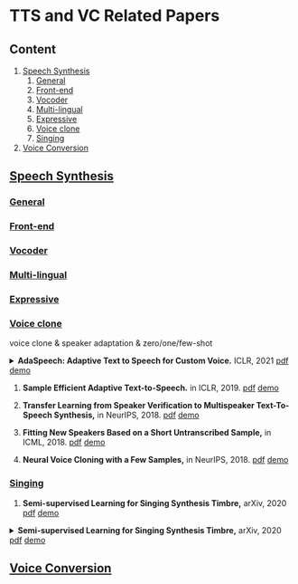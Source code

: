 # TTS and VC Related Papers
## Content
1. [Speech Synthesis](#speech-synthesis)
    1. [General](#general)
    1. [Front-end](#front-end)
    1. [Vocoder](#vocoder)
    1. [Multi-lingual](#multi-lingual)
    1. [Expressive](#expressive)
    1. [Voice clone](#voice-clone)
    1. [Singing](#singing)
2. [Voice Conversion](#voice-conversion)

## [Speech Synthesis](#content)

### [General](#content)

### [Front-end](#content)

### [Vocoder](#content)

### [Multi-lingual](#content)

### [Expressive](#content)

### [Voice clone](#content)
voice clone & speaker adaptation & zero/one/few-shot 
<details>
<summary> <b>AdaSpeech: Adaptive Text to Speech for Custom Voice.</b> ICLR, 2021 
    <a href="https://arxiv.org/pdf/2103.00993.pdf">pdf</a>
    <a href="https://speechresearch.github.io/adaspeech/">demo</a>
    </summary> 
    
   - Two challenges: 1.different acoustic conditions between custom voice and source speech; 2. trade-off between fine-tuning parameters (memory storage) and voice quality.
   - Solution to challenge1: Modeling acoustic conditions in both utterance level and phoneme level. train: both extracting from target speech and add to the phoneme hidden sequence; inference: utt-from reference speech, phoneme-from acoustic predictor(build upon phoneme encoder)
   - Solution to challenge2: Conditional layer normalization:using speaker embedding as the conditional information to generate the scale and bias vector in layer normalization. In fine-tuning, only adapt the parameters related to the conditional layer normalization(including speaker embedding). The number of CIN = decoder layer * 2 + 1.
   - Backbone: FastSpeech2. Speaker representation: speaker ID (embedding)-256dim. Vocoder:MelGAN
   - Source model: LibriTTS(2456 speakers-586h), 16kHz. 20 sentences and 2k steps for adaptation.
</details>

1. **Sample Efficient Adaptive Text-to-Speech.** in ICLR, 2019.
[pdf](https://arxiv.org/pdf/1809.10460.pdf)
[demo](https://sample-efficient-adaptive-tts.github.io/demo)

1. **Transfer Learning from Speaker Verification to Multispeaker Text-To-Speech Synthesis,** in NeurIPS, 2018.
[pdf](https://arxiv.org/pdf/1806.04558.pdf)
[demo](https://google.github.io/tacotron/publications/speaker_adaptation)

1. **Fitting New Speakers Based on a Short Untranscribed Sample,** in ICML, 2018.
[pdf](http://proceedings.mlr.press/v80/nachmani18a/nachmani18a.pdf)
[demo](https://ytaigman.github.io/fitspk/index.html)

1. **Neural Voice Cloning with a Few Samples,** in NeurIPS, 2018.
[pdf](https://arxiv.org/pdf/1802.06006.pdf)
[demo](https://audiodemos.github.io)

### [Singing](#content)
1. **Semi-supervised Learning for Singing Synthesis Timbre,** arXiv, 2020
[pdf](https://arxiv.org/pdf/2011.02809.pdf)
[demo](https://mtg.github.io/singing-synthesis-demos/semisupervised/)

<details>
<summary> <b>Semi-supervised Learning for Singing Synthesis Timbre,</b> arXiv, 2020 
    <a href="https://arxiv.org/pdf/2011.02809.pdf">pdf</a>
    <a href="https://mtg.github.io/singing-synthesis-demos/semisupervised/">demo</a>
    </summary> 
    
   - A derivation of Deep Voice 3 model using non-causal convolutional layers.
   - Teacher-Student paradigm to train annon-autoregressive student with multiple attention blocks from an autoregressive teacher model.
   - The teacher is used to generate text-to-spectrogram alignments to be used by the student model.
   - The model is trained with two loss functions for attention alignment and spectrogram generation.
   - Multi attention blocks refine the attention alignment layer by layer.
   - The student uses dot-product attention with query, key and value vectors. The query is only positinal encoding vectors. The key and the value are the encoder outputs.
   - Proposed model is heavily tied to the positional encoding which also relies on different constant values.
  ![image](https://user-images.githubusercontent.com/1402048/87929772-3e218000-ca87-11ea-9f13-9869bee96b57.png)
</details>


## [Voice Conversion](#content)
